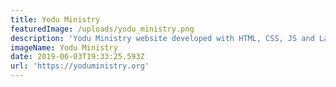 ```yaml
---
title: Yodu Ministry
featuredImage: /uploads/yodu_ministry.png
description: 'Yodu Ministry website developed with HTML, CSS, JS and Laravel PHP.'
imageName: Yodu Ministry
date: 2019-06-03T19:33:25.593Z
url: 'https://yoduministry.org'
---
```



